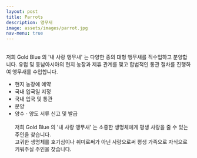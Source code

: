 ```yaml
---
layout: post
title: Parrots
description: 앵무새
image: assets/images/parrot.jpg
nav-menu: true
---
```


<br/>
저희 Gold Blue 의 '내 사랑 앵무새' 는 다양한 종의 대형 앵무새를 직수입하고 분양합니다.  
유럽 및 동남아시아의 현지 농장과 제휴 관계를 맺고 합법적인 통관 절차를 진행하여 앵무새를 수입합니다.
<br/>

- 현지 농장에 예약
- 국내 입국일 지정
- 국내 입국 및 통관
- 분양
- 양수ㆍ양도 서류 신고 및 발급  
  <br/>
  저희 Gold Blue 의 '내 사랑 앵무새' 는 소중한 생명체에게 평생 사랑을 줄 수 있는 주인을 찾습니다.  
  고귀한 생명체를 호기심이나 취미로써가 아닌 사랑으로써 평생 가족으로 자식으로 키워주실 주인을 찾습니다.  
  <br/>
